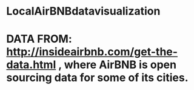 # LocalAirBNBdatavisualization
# DATA FROM: http://insideairbnb.com/get-the-data.html , where AirBNB is open sourcing data for some of its cities.
